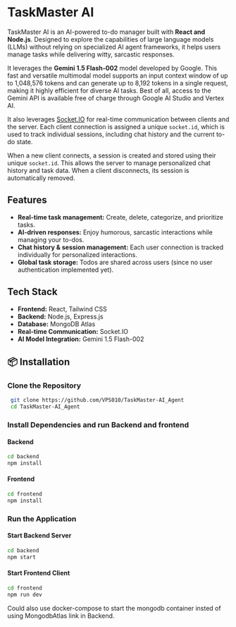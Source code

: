 # TaskMaster AI

TaskMaster AI is an AI-powered to-do manager built with **React and Node.js**. Designed to explore the capabilities of large language models (LLMs) without relying on specialized AI agent frameworks, it helps users manage tasks while delivering witty, sarcastic responses.

It leverages the **Gemini 1.5 Flash-002** model developed by Google.
This fast and versatile multimodal model supports an input context window of up to 1,048,576 tokens and can generate up to 8,192 tokens in a single request, making it highly efficient for diverse AI tasks. 
Best of all, access to the Gemini API is available free of charge through Google AI Studio and Vertex AI.

It also leverages [Socket.IO](https://socket.io) for real-time communication between clients and the server. Each client connection is assigned a unique `socket.id`, which is used to track individual sessions, including chat history and the current to-do state.

When a new client connects, a session is created and stored using their unique `socket.id`. This allows the server to manage personalized chat history and task data. When a client disconnects, its session is automatically removed.

## Features
- **Real-time task management:** Create, delete, categorize, and prioritize tasks.
- **AI-driven responses:** Enjoy humorous, sarcastic interactions while managing your to-dos.
- **Chat history & session management:** Each user connection is tracked individually for personalized interactions.
- **Global task storage:** Todos are shared across users (since no user authentication implemented yet).

## Tech Stack
- **Frontend:** React, Tailwind CSS
- **Backend:** Node.js, Express.js
- **Database:** MongoDB Atlas
- **Real-time Communication:** Socket.IO
- **AI Model Integration:** Gemini 1.5 Flash-002

## 📦 Installation
### Clone the Repository
```bash
 git clone https://github.com/VPS010/TaskMaster-AI_Agent
 cd TaskMaster-AI_Agent
```

### Install Dependencies and run Backend and frontend
#### Backend
```bash
cd backend
npm install
```
#### Frontend
```bash
cd frontend
npm install
```

### Run the Application
#### Start Backend Server
```bash
cd backend
npm start
```
#### Start Frontend Client
```bash
cd frontend
npm run dev
```
Could also use docker-compose to start the mongodb container insted of using MongodbAtlas link in Backend.
